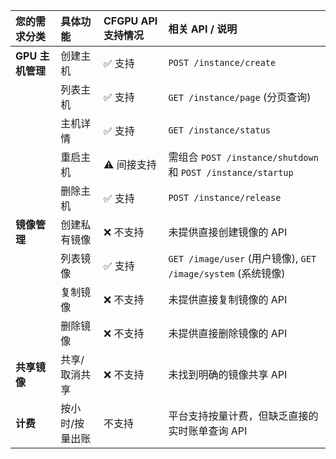| **您的需求分类** | **具体功能** | **CFGPU API 支持情况** | **相关 API / 说明** |
| :--- | :--- | :--- | :--- |
| **GPU 主机管理** | 创建主机 | ✅ 支持 | `POST /instance/create` |
| | 列表主机 | ✅ 支持 | `GET /instance/page` (分页查询) |
| | 主机详情 | ✅ 支持 | `GET /instance/status` |
| | 重启主机 | ⚠️ 间接支持 | 需组合 `POST /instance/shutdown` 和 `POST /instance/startup` |
| | 删除主机 | ✅ 支持 | `POST /instance/release` |
| **镜像管理** | 创建私有镜像 | ❌ 不支持 | 未提供直接创建镜像的 API |
| | 列表镜像 | ✅ 支持 | `GET /image/user` (用户镜像), `GET /image/system` (系统镜像) |
| | 复制镜像 | ❌ 不支持 | 未提供直接复制镜像的 API |
| | 删除镜像 | ❌ 不支持 | 未提供直接删除镜像的 API |
| **共享镜像** | 共享/取消共享 | ❌ 不支持 | 未找到明确的镜像共享 API |
| **计费** | 按小时/按量出账 | 不支持 | 平台支持按量计费，但缺乏直接的实时账单查询 API |


